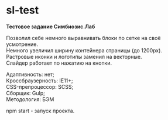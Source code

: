 # sl-test
<strong>Тестовое задание Симбиозис.Лаб</strong><br>

Позволил себе немного выравнивать блоки по сетке на своё усмотрение.<br>
Немного увеличил ширину контейнера страницы (до 1200px).<br>
Растровые иконки и логотипы заменил на векторные.<br>
Слайдер работает по нажатию на кнопки.<br>

Адаптивность: нет;<br>
Кроссбраузерность: IE11+;<br>
CSS-препроцессор: SCSS;<br>
Сборщик: Gulp;<br>
Методология: БЭМ<br>

npm start - запуск проекта.

